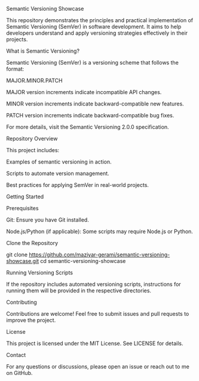Semantic Versioning Showcase

This repository demonstrates the principles and practical implementation of Semantic Versioning (SemVer) in software development. It aims to help developers understand and apply versioning strategies effectively in their projects.

What is Semantic Versioning?

Semantic Versioning (SemVer) is a versioning scheme that follows the format:

MAJOR.MINOR.PATCH

MAJOR version increments indicate incompatible API changes.

MINOR version increments indicate backward-compatible new features.

PATCH version increments indicate backward-compatible bug fixes.

For more details, visit the Semantic Versioning 2.0.0 specification.

Repository Overview

This project includes:

Examples of semantic versioning in action.

Scripts to automate version management.

Best practices for applying SemVer in real-world projects.

Getting Started

Prerequisites

Git: Ensure you have Git installed.

Node.js/Python (if applicable): Some scripts may require Node.js or Python.

Clone the Repository

git clone https://github.com/maziyar-gerami/semantic-versioning-showcase.git
cd semantic-versioning-showcase

Running Versioning Scripts

If the repository includes automated versioning scripts, instructions for running them will be provided in the respective directories.

Contributing

Contributions are welcome! Feel free to submit issues and pull requests to improve the project.

License

This project is licensed under the MIT License. See LICENSE for details.

Contact

For any questions or discussions, please open an issue or reach out to me on GitHub.

